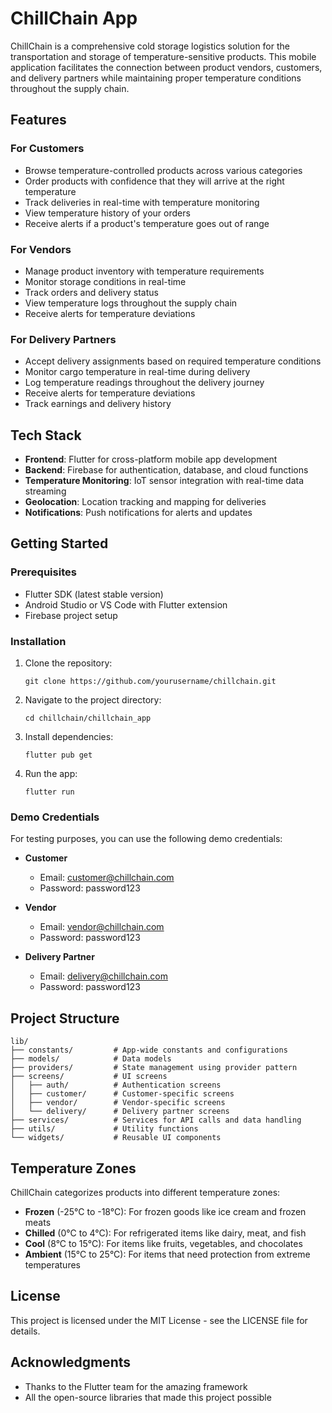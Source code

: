 # ChillChain App

ChillChain is a comprehensive cold storage logistics solution for the transportation and storage of temperature-sensitive products. This mobile application facilitates the connection between product vendors, customers, and delivery partners while maintaining proper temperature conditions throughout the supply chain.

## Features

### For Customers
- Browse temperature-controlled products across various categories
- Order products with confidence that they will arrive at the right temperature
- Track deliveries in real-time with temperature monitoring
- View temperature history of your orders
- Receive alerts if a product's temperature goes out of range

### For Vendors
- Manage product inventory with temperature requirements
- Monitor storage conditions in real-time
- Track orders and delivery status
- View temperature logs throughout the supply chain
- Receive alerts for temperature deviations

### For Delivery Partners
- Accept delivery assignments based on required temperature conditions
- Monitor cargo temperature in real-time during delivery
- Log temperature readings throughout the delivery journey
- Receive alerts for temperature deviations
- Track earnings and delivery history

## Tech Stack

- **Frontend**: Flutter for cross-platform mobile app development
- **Backend**: Firebase for authentication, database, and cloud functions
- **Temperature Monitoring**: IoT sensor integration with real-time data streaming
- **Geolocation**: Location tracking and mapping for deliveries
- **Notifications**: Push notifications for alerts and updates

## Getting Started

### Prerequisites
- Flutter SDK (latest stable version)
- Android Studio or VS Code with Flutter extension
- Firebase project setup

### Installation

1. Clone the repository:
   ```
   git clone https://github.com/yourusername/chillchain.git
   ```

2. Navigate to the project directory:
   ```
   cd chillchain/chillchain_app
   ```

3. Install dependencies:
   ```
   flutter pub get
   ```

4. Run the app:
   ```
   flutter run
   ```

### Demo Credentials

For testing purposes, you can use the following demo credentials:

- **Customer**
  - Email: customer@chillchain.com
  - Password: password123

- **Vendor**
  - Email: vendor@chillchain.com
  - Password: password123

- **Delivery Partner**
  - Email: delivery@chillchain.com
  - Password: password123

## Project Structure

```
lib/
├── constants/         # App-wide constants and configurations
├── models/            # Data models
├── providers/         # State management using provider pattern
├── screens/           # UI screens
│   ├── auth/          # Authentication screens
│   ├── customer/      # Customer-specific screens
│   ├── vendor/        # Vendor-specific screens
│   └── delivery/      # Delivery partner screens
├── services/          # Services for API calls and data handling
├── utils/             # Utility functions
└── widgets/           # Reusable UI components
```

## Temperature Zones

ChillChain categorizes products into different temperature zones:

- **Frozen** (-25°C to -18°C): For frozen goods like ice cream and frozen meats
- **Chilled** (0°C to 4°C): For refrigerated items like dairy, meat, and fish
- **Cool** (8°C to 15°C): For items like fruits, vegetables, and chocolates
- **Ambient** (15°C to 25°C): For items that need protection from extreme temperatures

## License

This project is licensed under the MIT License - see the LICENSE file for details.

## Acknowledgments

- Thanks to the Flutter team for the amazing framework
- All the open-source libraries that made this project possible

